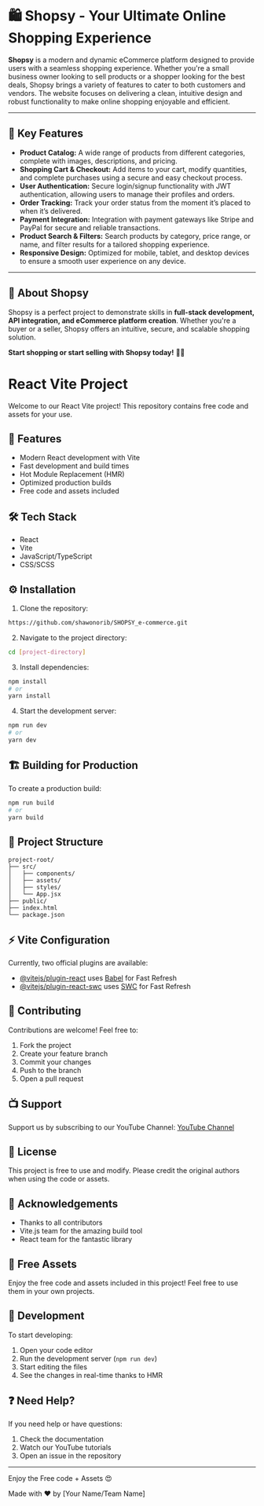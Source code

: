 # 🛍️ Shopsy - Your Ultimate Online Shopping Experience

**Shopsy** is a modern and dynamic eCommerce platform designed to provide users with a seamless shopping experience. Whether you're a small business owner looking to sell products or a shopper looking for the best deals, Shopsy brings a variety of features to cater to both customers and vendors. The website focuses on delivering a clean, intuitive design and robust functionality to make online shopping enjoyable and efficient.

---

## 🚀 Key Features
- **Product Catalog:** A wide range of products from different categories, complete with images, descriptions, and pricing.
- **Shopping Cart & Checkout:** Add items to your cart, modify quantities, and complete purchases using a secure and easy checkout process.
- **User Authentication:** Secure login/signup functionality with JWT authentication, allowing users to manage their profiles and orders.
- **Order Tracking:** Track your order status from the moment it’s placed to when it’s delivered.
- **Payment Integration:** Integration with payment gateways like Stripe and PayPal for secure and reliable transactions.
- **Product Search & Filters:** Search products by category, price range, or name, and filter results for a tailored shopping experience.
- **Responsive Design:** Optimized for mobile, tablet, and desktop devices to ensure a smooth user experience on any device.

---
## 🌟 About Shopsy
Shopsy is a perfect project to demonstrate skills in **full-stack development, API integration, and eCommerce platform creation**. Whether you're a buyer or a seller, Shopsy offers an intuitive, secure, and scalable shopping solution.

**Start shopping or start selling with Shopsy today!** 🛒✨


# React Vite Project

Welcome to our React Vite project! This repository contains free code and assets for your use.

## 🚀 Features

- Modern React development with Vite
- Fast development and build times
- Hot Module Replacement (HMR)
- Optimized production builds
- Free code and assets included

## 🛠️ Tech Stack

- React
- Vite
- JavaScript/TypeScript
- CSS/SCSS

## ⚙️ Installation

1. Clone the repository:

```bash
https://github.com/shawonorib/SHOPSY_e-commerce.git
```

2. Navigate to the project directory:

```bash
cd [project-directory]
```

3. Install dependencies:

```bash
npm install
# or
yarn install
```

4. Start the development server:

```bash
npm run dev
# or
yarn dev
```

## 🏗️ Building for Production

To create a production build:

```bash
npm run build
# or
yarn build
```

## 📁 Project Structure

```
project-root/
├── src/
│   ├── components/
│   ├── assets/
│   ├── styles/
│   └── App.jsx
├── public/
├── index.html
└── package.json
```

## ⚡ Vite Configuration

Currently, two official plugins are available:

- [@vitejs/plugin-react](https://github.com/vitejs/vite-plugin-react/blob/main/packages/plugin-react/README.md) uses [Babel](https://babeljs.io/) for Fast Refresh
- [@vitejs/plugin-react-swc](https://github.com/vitejs/vite-plugin-react-swc) uses [SWC](https://swc.rs/) for Fast Refresh

## 🤝 Contributing

Contributions are welcome! Feel free to:

1. Fork the project
2. Create your feature branch
3. Commit your changes
4. Push to the branch
5. Open a pull request

## 📺 Support

Support us by subscribing to our YouTube Channel:
[YouTube Channel](https://www.youtube.com/channel/UC1H-a1MKEFXRiFlGNLcy7gQ)

## 📝 License

This project is free to use and modify. Please credit the original authors when using the code or assets.

## 🙏 Acknowledgements

- Thanks to all contributors
- Vite.js team for the amazing build tool
- React team for the fantastic library

## 🎨 Free Assets

Enjoy the free code and assets included in this project! Feel free to use them in your own projects.

## 🔧 Development

To start developing:

1. Open your code editor
2. Run the development server (`npm run dev`)
3. Start editing the files
4. See the changes in real-time thanks to HMR

## ❓ Need Help?

If you need help or have questions:

1. Check the documentation
2. Watch our YouTube tutorials
3. Open an issue in the repository

---

Enjoy the Free code + Assets 😍

Made with ❤️ by [Your Name/Team Name]

